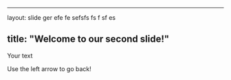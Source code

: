 ---------------
layout: slide
ger
efe
fe
sefsfs
fs
f
sf
es

title: "Welcome to our second slide!"
-------------------------------
Your text

Use the left arrow to go back!

